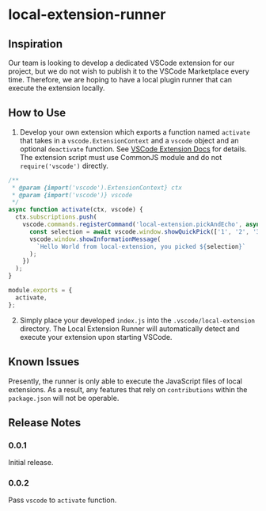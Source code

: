 # local-extension-runner

## Inspiration

Our team is looking to develop a dedicated VSCode extension for our project, but we do not wish to publish it to the VSCode Marketplace every time.
Therefore, we are hoping to have a local plugin runner that can execute the extension locally.

## How to Use

1. Develop your own extension which exports a function named `activate` that
   takes in a `vscode.ExtensionContext` and a `vscode` object and an optional `deactivate` function.
   See [VSCode Extension Docs](https://code.visualstudio.com/api) for details.
   The extension script must use CommonJS module and do not `require('vscode')` directly.

```js
/**
 * @param {import('vscode').ExtensionContext} ctx
 * @param {import('vscode')} vscode
 */
async function activate(ctx, vscode) {
  ctx.subscriptions.push(
    vscode.commands.registerCommand('local-extension.pickAndEcho', async () => {
      const selection = await vscode.window.showQuickPick(['1', '2', '3']);
      vscode.window.showInformationMessage(
        `Hello World from local-extension, you picked ${selection}`
      );
    })
  );
}

module.exports = {
  activate,
};
```

2. Simply place your developed `index.js` into the `.vscode/local-extension` directory.
   The Local Extension Runner will automatically detect and execute your extension upon starting VSCode.

## Known Issues

Presently, the runner is only able to execute the JavaScript files of local extensions.
As a result, any features that rely on `contributions` within the `package.json` will not be operable.

## Release Notes

### 0.0.1

Initial release.

### 0.0.2

Pass `vscode` to `activate` function.
